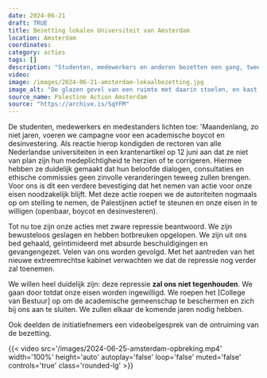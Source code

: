 ```yaml
---
date: 2024-06-21
draft: TRUE
title: Bezetting lokalen Universiteit van Amsterdam
location: Amsterdam
coordinates: 
category: acties
tags: []
description: "Studenten, medewerkers en anderen bezetten een gang, twee lokalen (B1.01 en B1.02) en een toiletblok op het Roeterseiland van de Universiteit van Amsterdam, vanwege de universiteits medeplichtigheid aan genocide, kolonialisme en apartheid."
video: 
image: /images/2024-06-21-amsterdam-lokaalbezetting.jpg
image_alt: "De glazen gevel van een ruimte met daarin stoelen, en kast met objecten, en felle plafondverlichting. Tegen het raam hangt een Palestijnse vlag en een oranje spandoek met daarop de tekst (in het Engels): 'Wat hen tot handelen zal aanzetten: dialoog (luisterden niet), kunst (werden er niet door geraakt), petities (onze aantallen maakten geen verschil), demonstraties (onze stem en tijd betekenden niets voor hen), burgerlijke ongehoorzaamheid (interpreteerden ze als hysterie), bedreiging van hun eigendom. Jullie hebben ons hiertoe aangezet.'"
source_name: Palestine Action Amsterdam
source: "https://archive.is/SqYFM"
---
```

De studenten, medewerkers en medestanders lichten toe: 'Maandenlang, zo niet jaren, voeren we campagne voor een academische boycot en desinvestering. Als reactie hierop kondigden de rectoren van alle Nederlandse universiteiten in een krantenartikel op 12 juni aan dat ze niet van plan zijn hun medeplichtigheid te herzien of te corrigeren. Hiermee hebben ze duidelijk gemaakt dat hun beloofde dialogen, consultaties en ethische commissies geen zinvolle veranderingen teweeg zullen brengen. Voor ons is dit een verdere bevestiging dat het nemen van actie voor onze eisen noodzakelijk blijft. Met deze actie roepen we de autoriteiten nogmaals op om stelling te nemen, de Palestijnen actief te steunen en onze eisen in te willigen (openbaar, boycot en desinvesteren).

Tot nu toe zijn onze acties met zware repressie beantwoord. We zijn bewusteloos geslagen en hebben botbreuken opgelopen. We zijn uit ons bed gehaald, geïntimideerd met absurde beschuldigingen en gevangengezet. Velen van ons worden gevolgd. Met het aantreden van het nieuwe extreemrechtse kabinet verwachten we dat de repressie nog verder zal toenemen.

We willen heel duidelijk zijn: deze repressie **zal ons niet tegenhouden**. We gaan door totdat onze eisen worden ingewilligd. We roepen het [College van Bestuur] op om de academische gemeenschap te beschermen en zich bij ons aan te sluiten. We zullen elkaar de komende jaren nodig hebben.

Ook deelden de initiatiefnemers een videobelgesprek van de ontruiming van de bezetting.

{{< video src='/images/2024-06-25-amsterdam-opbreking.mp4' width='100%' height='auto' autoplay='false' loop='false' muted='false' controls='true' class='rounded-lg' >}}